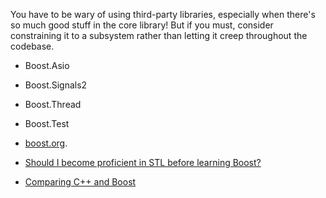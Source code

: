 You have to be wary of using third-party libraries, especially when there's so
much good stuff in the core library! But if you must, consider constraining it
to a subsystem rather than letting it creep throughout the codebase.

- Boost.Asio
- Boost.Signals2
- Boost.Thread
- Boost.Test

- [boost.org](https://www.boost.org/).
- [Should I become proficient in STL before learning
  Boost?](https://stackoverflow.com/questions/548751/should-i-become-proficient-with-stl-libraries-before-learning-boost-alternatives)
- [Comparing C++ and
  Boost](https://insights.dice.com/2013/03/15/comparing-the-c-standard-and-boost-2/)


